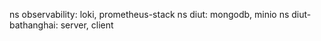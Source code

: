ns observability: loki, prometheus-stack
ns diut: mongodb, minio
ns diut-bathanghai: server, client
